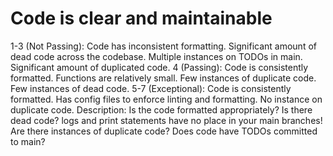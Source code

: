 # Code is clear and maintainable

1-3 (Not Passing): Code has inconsistent formatting.
Significant amount of dead code across the codebase.
Multiple instances on TODOs in main.
Significant amount of duplicated code.
4 (Passing): Code is consistently formatted.
Functions are relatively small.
Few instances of duplicate code.
Few instances of dead code.
5-7 (Exceptional): Code is consistently formatted.
Has config files to enforce linting and formatting.
No instance on duplicate code.
Description: Is the code formatted appropriately? 
Is there dead code?
logs and print statements have no place in your main branches!
Are there instances of duplicate code?
Does code have TODOs committed to main?